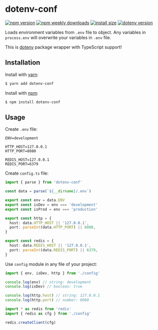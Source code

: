 # dotenv-conf

[![npm version](https://img.shields.io/npm/v/dotenv-conf)](https://npmjs.com/package/dotenv-conf)
[![npm weekly downloads](https://img.shields.io/npm/dw/dotenv-conf)](https://npmjs.com/package/dotenv-conf)
[![install size](https://packagephobia.com/badge?p=dotenv-conf)](https://packagephobia.com/result?p=dotenv-conf)
[![dotenv version](https://img.shields.io/github/package-json/dependency-version/vovarevenko/dotenv-conf/dotenv)](https://npmjs.com/package/dotenv)

Loads environment variables from `.env` file to object. Any variables in `process.env` will overwrite your variables in `.env` file.

This is [dotenv](https://npmjs.com/package/dotenv) package wrapper with TypeScript support!

## Installation

Install with [yarn](https://yarnpkg.com):

```bash
$ yarn add dotenv-conf
```

Install with [npm](https://npmjs.com):

```bash
$ npm install dotenv-conf
```

## Usage

Create `.env` file:

```dosini
ENV=development

HTTP_HOST=127.0.0.1
HTTP_PORT=8080

REDIS_HOST=127.0.0.1
REDIS_PORT=6379
```

Create `config.ts` file:

```typescript
import { parse } from 'dotenv-conf'

const data = parse(`${__dirname}/.env`)

export const env = data.ENV
export const isDev = env === 'development'
export const isProd = env === 'production'

export const http = {
  host: data.HTTP_HOST || '127.0.0.1',
  port: parseInt(data.HTTP_PORT) || 8080,
}

export const redis = {
  host: data.REDIS_HOST || '127.0.0.1',
  port: parseInt(data.REDIS_PORT) || 6379,
}
```

Use `config` module in any file of your project:

```typescript
import { env, isDev, http } from './config'

console.log(env) // string: development
console.log(isDev) // boolean: true

console.log(http.host) // string: 127.0.0.1
console.log(http.port) // number: 8080
```

```typescript
import * as redis from 'redis'
import { redis as cfg } from './config'

redis.createClient(cfg)
```
